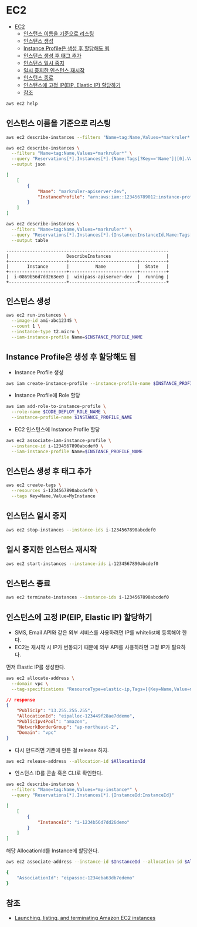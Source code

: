 # EC2

- [EC2](#ec2)
  - [인스턴스 이름을 기준으로 리스팅](#인스턴스-이름을-기준으로-리스팅)
  - [인스턴스 생성](#인스턴스-생성)
  - [Instance Profile은 생성 후 할당해도 됨](#instance-profile은-생성-후-할당해도-됨)
  - [인스턴스 생성 후 태그 추가](#인스턴스-생성-후-태그-추가)
  - [인스턴스 일시 중지](#인스턴스-일시-중지)
  - [일시 중지한 인스턴스 재시작](#일시-중지한-인스턴스-재시작)
  - [인스턴스 종료](#인스턴스-종료)
  - [인스턴스에 고정 IP(EIP, Elastic IP) 할당하기](#인스턴스에-고정-ipeip-elastic-ip-할당하기)
  - [참조](#참조)

```sh
aws ec2 help
```

## 인스턴스 이름을 기준으로 리스팅

```sh
aws ec2 describe-instances --filters "Name=tag:Name,Values=*markruler*
```

```sh
aws ec2 describe-instances \
  --filters "Name=tag:Name,Values=*markruler*" \
  --query "Reservations[*].Instances[*].{Name:Tags[?Key=='Name']|[0].Value,InstanceProfile:IamInstanceProfile.Arn}" \
  --output json
```

```json
[
    [
        {
            "Name": "markruler-apiserver-dev",
            "InstanceProfile": "arn:aws:iam::123456789012:instance-profile/markruler-instnace-profile"
        }
    ]
]
```

```sh
aws ec2 describe-instances \
  --filters "Name=tag:Name,Values=*markruler*" \
  --query "Reservations[*].Instances[*].{Instance:InstanceId,Name:Tags[?Key=='Name']|[0].Value,State:State.Name}" \
  --output table
```

```text
--------------------------------------------------------------
|                      DescribeInstances                     |
+----------------------+--------------------------+----------+
|       Instance       |          Name            |  State   |
+----------------------+--------------------------+----------+
|  i-0869b56d7dd263ee0 |  winipass-apiserver-dev  |  running |
+----------------------+--------------------------+----------+
```

## 인스턴스 생성

```sh
aws ec2 run-instances \
  --image-id ami-abc12345 \
  --count 1 \
  --instance-type t2.micro \
  --iam-instance-profile Name=$INSTANCE_PROFILE_NAME
```

## Instance Profile은 생성 후 할당해도 됨

- Instance Profile 생성

```sh
aws iam create-instance-profile --instance-profile-name $INSTANCE_PROFILE_NAME
```

- Instance Profile에 Role 할당

```sh
aws iam add-role-to-instance-profile \
  --role-name $CODE_DEPLOY_ROLE_NAME \
  --instance-profile-name $INSTANCE_PROFILE_NAME
```

- EC2 인스턴스에 Instance Profile 할당

```sh
aws ec2 associate-iam-instance-profile \
  --instance-id i-1234567890abcdef0 \
  --iam-instance-profile Name=$INSTANCE_PROFILE_NAME
```

## 인스턴스 생성 후 태그 추가

```sh
aws ec2 create-tags \
  --resources i-1234567890abcdef0 \
  --tags Key=Name,Value=MyInstance
```

## 인스턴스 일시 중지

```sh
aws ec2 stop-instances --instance-ids i-1234567890abcdef0
```

## 일시 중지한 인스턴스 재시작

```sh
aws ec2 start-instances --instance-ids i-1234567890abcdef0
```

## 인스턴스 종료

```sh
aws ec2 terminate-instances --instance-ids i-1234567890abcdef0
```

## 인스턴스에 고정 IP(EIP, Elastic IP) 할당하기

- SMS, Email API와 같은 외부 서비스를 사용하려면 IP를 whitelist에 등록해야 한다.
- EC2는 재시작 시 IP가 변동되기 때문에 외부 API를 사용하려면 고정 IP가 필요하다.

먼저 Elastic IP를 생성한다.

```sh
aws ec2 allocate-address \
  --domain vpc \
  --tag-specifications "ResourceType=elastic-ip,Tags=[{Key=Name,Value=my-apiserver-eip},{Key=domain,Value=my-domain}]"
```

```json
// response
{
    "PublicIp": "13.255.255.255",
    "AllocationId": "eipalloc-123449f28ae7ddemo",
    "PublicIpv4Pool": "amazon",
    "NetworkBorderGroup": "ap-northeast-2",
    "Domain": "vpc"
}
```

- 다시 만드려면 기존에 만든 걸 release 하자.

```sh
aws ec2 release-address --allocation-id $AllocationId
```

- 인스턴스 ID를 콘솔 혹은 CLI로 확인한다.

```sh
aws ec2 describe-instances \
  --filters "Name=tag:Name,Values=*my-instance*" \
  --query "Reservations[*].Instances[*].{InstanceId:InstanceId}"
```

```json
[
    [
        {
            "InstanceId": "i-1234b56d7dd26demo"
        }
    ]
]
```

해당 AllocationId를 Instance에 할당한다.

```sh
aws ec2 associate-address --instance-id $InstanceId --allocation-id $AllocationId
```

```sh
{
    "AssociationId": "eipassoc-1234eba63db7edemo"
}
```

## 참조

- [Launching, listing, and terminating Amazon EC2 instances](https://docs.aws.amazon.com/cli/latest/userguide/cli-services-ec2-instances.html)
